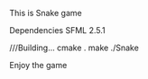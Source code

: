 This is Snake game

Dependencies SFML 2.5.1

///Building...
   cmake .
   make
   ./Snake

Enjoy the game
